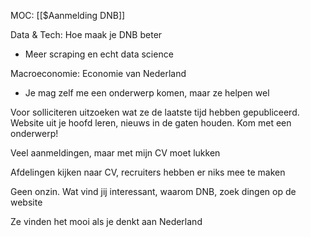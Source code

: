 MOC: [[$Aanmelding DNB]]

Data & Tech: Hoe maak je DNB beter
- Meer scraping en echt data science

Macroeconomie: Economie van Nederland
- Je mag zelf me een onderwerp komen, maar ze helpen wel
    
Voor solliciteren uitzoeken wat ze de laatste tijd hebben gepubliceerd. Website uit je hoofd leren, nieuws in de gaten houden. Kom met een onderwerp!

Veel aanmeldingen, maar met mijn CV moet lukken

Afdelingen kijken naar CV, recruiters hebben er niks mee te maken

Geen onzin. Wat vind jij interessant, waarom DNB, zoek dingen op de website

Ze vinden het mooi als je denkt aan Nederland